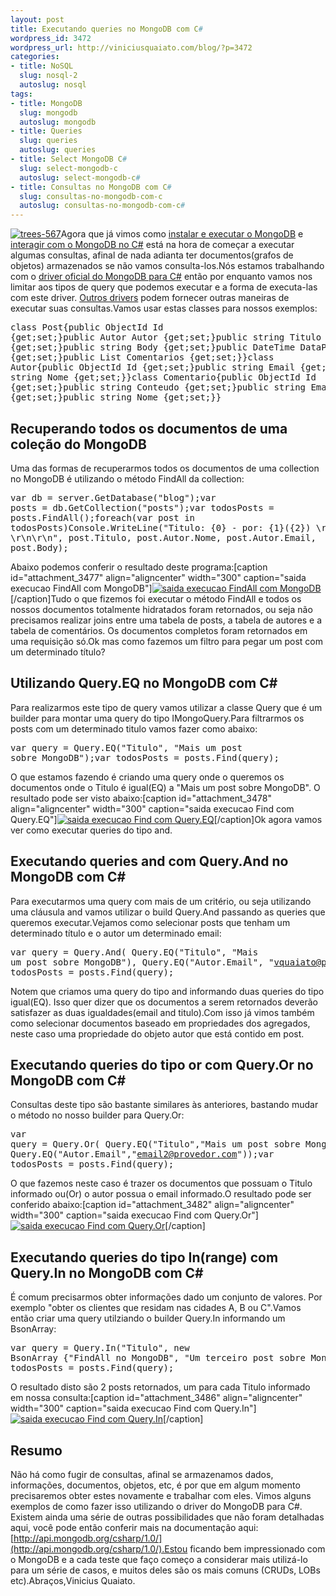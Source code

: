 ```yaml
--- 
layout: post
title: Executando queries no MongoDB com C#
wordpress_id: 3472
wordpress_url: http://viniciusquaiato.com/blog/?p=3472
categories: 
- title: NoSQL
  slug: nosql-2
  autoslug: nosql
tags: 
- title: MongoDB
  slug: mongodb
  autoslug: mongodb
- title: Queries
  slug: queries
  autoslug: queries
- title: Select MongoDB C#
  slug: select-mongodb-c
  autoslug: select-mongodb-c#
- title: Consultas no MongoDB com C#
  slug: consultas-no-mongodb-com-c
  autoslug: consultas-no-mongodb-com-c#
---
```

[![](http://viniciusquaiato.com/blog/wp-content/uploads/2011/05/trees-567-300x225.jpg "trees-567")](http://viniciusquaiato.com/blog/wp-content/uploads/2011/05/trees-567.jpg)Agora que já vimos como [instalar e executar o MongoDB](http://viniciusquaiato.com/blog/primeiros-passos-com-mongodb/) e [interagir com o MongoDB no C#](http://viniciusquaiato.com/blog/mongodb-com-csharp/) está na hora de começar a executar algumas consultas, afinal de nada adianta ter documentos(grafos de objetos) armazenados se não vamos consulta-los.Nós estamos trabalhando com o [driver oficial do MongoDB para C#](https://github.com/mongodb/mongo-csharp-driver) então por enquanto vamos nos limitar aos tipos de query que podemos executar e a forma de executa-las com este driver. [Outros drivers](http://www.mongodb.org/display/DOCS/CSharp+Community+Projects) podem fornecer outras maneiras de executar suas consultas.Vamos usar estas classes para nossos exemplos:<pre lang="csharp">class Post{public ObjectId Id {get;set;}public Autor Autor {get;set;}public string Titulo {get;set;}public string Body {get;set;}public DateTime DataPublicacao {get;set;}public List<comentario> Comentarios {get;set;}}class Autor{public ObjectId Id {get;set;}public string Email {get;set;}public string Nome {get;set;}}class Comentario{public ObjectId Id {get;set;}public string Conteudo {get;set;}public string Email {get;set;}public string Nome {get;set;}}</comentario></pre>

## Recuperando todos os documentos de uma coleção do MongoDB
Uma das formas de recuperarmos todos os documentos de uma collection no MongoDB é utilizando o método FindAll da collection:<pre lang="csharp">var db = server.GetDatabase("blog");var posts = db.GetCollection<post>("posts");var todosPosts = posts.FindAll();foreach(var post in todosPosts)Console.WriteLine("Titulo: {0} - por: {1}({2}) \r\n{3} \r\n\r\n",  post.Titulo, post.Autor.Nome, post.Autor.Email, post.Body);</post></pre>Abaixo podemos conferir o resultado deste programa:[caption id="attachment_3477" align="aligncenter" width="300" caption="saida execucao FindAll com MongoDB"][![saida execucao FindAll com MongoDB](http://viniciusquaiato.com/blog/wp-content/uploads/2011/05/saida-execucao-FindAll-com-MongoDB-300x119.png "saida execucao FindAll com MongoDB")](http://viniciusquaiato.com/blog/wp-content/uploads/2011/05/saida-execucao-FindAll-com-MongoDB.png)[/caption]Tudo o que fizemos foi executar o método FindAll e todos os nossos documentos totalmente hidratados foram retornados, ou seja não precisamos realizar joins entre uma tabela de posts, a tabela de autores e a tabela de comentários. Os documentos completos foram retornados em uma requisição só.Ok mas como fazemos um filtro para pegar um post com um determinado título?

## Utilizando Query.EQ no MongoDB com C#
Para realizarmos este tipo de query vamos utilizar a classe Query que é um builder para montar uma query do tipo IMongoQuery.Para filtrarmos os posts com um determinado titulo vamos fazer como abaixo:<pre lang="csharp">var query = Query.EQ("Titulo", "Mais um post sobre MongoDB");var todosPosts = posts.Find(query);</pre>O que estamos fazendo é criando uma query onde o queremos os documentos onde o Titulo é igual(EQ) a "Mais um post sobre MongoDB". O resultado pode ser visto abaixo:[caption id="attachment_3478" align="aligncenter" width="300" caption="saida execucao Find com Query.EQ"][![saida execucao Find com Query.EQ](http://viniciusquaiato.com/blog/wp-content/uploads/2011/05/saida-execucao-Find-com-Query.EQ--300x105.png "saida execucao Find com Query.EQ")](http://viniciusquaiato.com/blog/wp-content/uploads/2011/05/saida-execucao-Find-com-Query.EQ-.png)[/caption]Ok agora vamos ver como executar queries do tipo and.

## Executando queries and com Query.And no MongoDB com C#
Para executarmos uma query com mais de um critério, ou seja utilizando uma cláusula and vamos utilizar o build Query.And passando as queries que queremos executar.Vejamos como selecionar posts que tenham um determinado título e o autor um determinado email:<pre lang="csharp">var query = Query.And(                      Query.EQ("Titulo", "Mais um post sobre MongoDB"),                      Query.EQ("Autor.Email", "vquaiato@provedor.com"));var todosPosts = posts.Find(query);</pre>Notem que criamos uma query do tipo and informando duas queries do tipo igual(EQ). Isso quer dizer que os documentos a serem retornados deverão satisfazer as duas igualdades(email and titulo).Com isso já vimos também como selecionar documentos baseado em propriedades dos agregados, neste caso uma propriedade do objeto autor que está contido em post.

## Executando queries do tipo or com Query.Or no MongoDB com C#
Consultas deste tipo são bastante similares às anteriores, bastando mudar o método no nosso builder para Query.Or:<pre lang="csharp">var query = Query.Or(                      Query.EQ("Titulo","Mais um post sobre MongoDB"),                      Query.EQ("Autor.Email","email2@provedor.com"));var todosPosts = posts.Find(query);</pre>O que fazemos neste caso é trazer os documentos que possuam o Titulo informado ou(Or) o autor possua o email informado.O resultado pode ser conferido abaixo:[caption id="attachment_3482" align="aligncenter" width="300" caption="saida execucao Find com Query.Or"][![saida execucao Find com Query.Or](http://viniciusquaiato.com/blog/wp-content/uploads/2011/05/saida-execucao-Find-com-Query.Or_-300x118.png "saida execucao Find com Query.Or")](http://viniciusquaiato.com/blog/wp-content/uploads/2011/05/saida-execucao-Find-com-Query.Or_.png)[/caption]

## Executando queries do tipo In(range) com Query.In no MongoDB com C#
É comum precisarmos obter informações dado um conjunto de valores. Por exemplo "obter os clientes que residam nas cidades A, B ou C".Vamos então criar uma query utilziando o builder Query.In informando um BsonArray:<pre lang="csharp">var query = Query.In("Titulo", new BsonArray {"FindAll no MongoDB", "Um terceiro post sobre MongoDB"});var todosPosts = posts.Find(query);</pre>O resultado disto são 2 posts retornados, um para cada Titulo informado em nossa consulta:[caption id="attachment_3486" align="aligncenter" width="300" caption="saida execucao Find com Query.In"][![saida execucao Find com Query.In](http://viniciusquaiato.com/blog/wp-content/uploads/2011/05/saida-execucao-Find-com-Query.In_-300x113.png "saida execucao Find com Query.In")](http://viniciusquaiato.com/blog/wp-content/uploads/2011/05/saida-execucao-Find-com-Query.In_.png)[/caption]

## Resumo
Não há como fugir de consultas, afinal se armazenamos dados, informações, documentos, objetos, etc, é por que em algum momento precisaremos obter estes novamente e trabalhar com eles. Vimos alguns exemplos de como fazer isso utilizando o driver do MongoDB para C#. Existem ainda uma série de outras possibilidades que não foram detalhadas aqui, você pode então conferir mais na documentação aqui: [http://api.mongodb.org/csharp/1.0/](http://api.mongodb.org/csharp/1.0/).Estou ficando bem impressionado com o MongoDB e a cada teste que faço começo a considerar mais utilizá-lo para um série de casos, e muitos deles são os mais comuns (CRUDs, LOBs etc).Abraços,Vinicius Quaiato.
